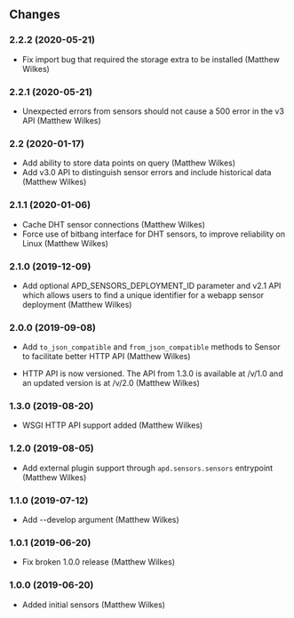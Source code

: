 ## Changes

### 2.2.2 (2020-05-21)

* Fix import bug that required the storage extra to be installed (Matthew Wilkes)

### 2.2.1 (2020-05-21)

* Unexpected errors from sensors should not cause a 500 error in the v3 API (Matthew Wilkes)

### 2.2 (2020-01-17)

* Add ability to store data points on query (Matthew Wilkes)
* Add v3.0 API to distinguish sensor errors and include historical data (Matthew Wilkes)

### 2.1.1 (2020-01-06)

* Cache DHT sensor connections (Matthew Wilkes)
* Force use of bitbang interface for DHT sensors, to improve reliability on Linux (Matthew Wilkes)

### 2.1.0 (2019-12-09)

* Add optional APD_SENSORS_DEPLOYMENT_ID parameter and v2.1 API which allows
  users to find a unique identifier for a webapp sensor deployment (Matthew Wilkes)

### 2.0.0 (2019-09-08)

* Add `to_json_compatible` and `from_json_compatible` methods to Sensor
  to facilitate better HTTP API (Matthew Wilkes)

* HTTP API is now versioned. The API from 1.3.0 is available at /v/1.0
  and an updated version is at /v/2.0 (Matthew Wilkes)

### 1.3.0 (2019-08-20)

* WSGI HTTP API support added (Matthew Wilkes)

### 1.2.0 (2019-08-05)

* Add external plugin support through `apd.sensors.sensors` entrypoint (Matthew Wilkes)

### 1.1.0 (2019-07-12)

* Add --develop argument (Matthew Wilkes)

### 1.0.1 (2019-06-20)

* Fix broken 1.0.0 release (Matthew Wilkes)

### 1.0.0 (2019-06-20)

* Added initial sensors (Matthew Wilkes)
